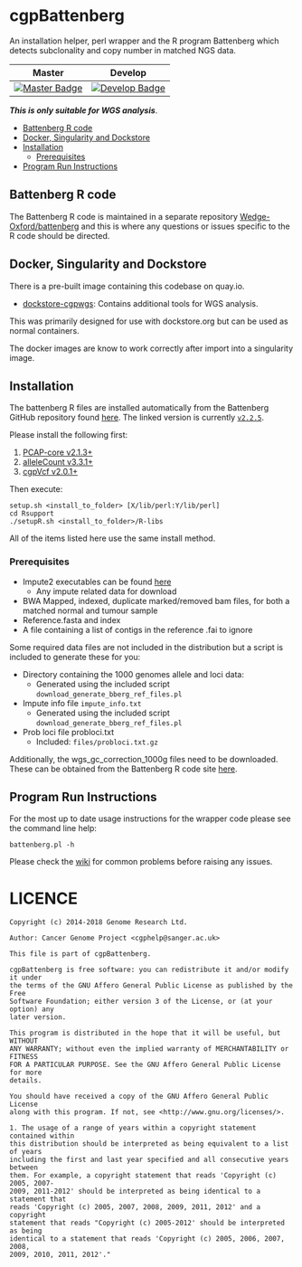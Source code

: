 # cgpBattenberg

An installation helper, perl wrapper and the R program Battenberg which detects subclonality and
copy number in matched NGS data.

| Master                                        | Develop                                         |
| --------------------------------------------- | ----------------------------------------------- |
| [![Master Badge][travis-master]][travis-base] | [![Develop Badge][travis-develop]][travis-base] |

**_This is only suitable for WGS analysis_**.

<!-- TOC depthFrom:2 depthTo:6 withLinks:1 updateOnSave:1 orderedList:0 -->

- [Battenberg R code](#battenberg-r-code)
- [Docker, Singularity and Dockstore](#docker-singularity-and-dockstore)
- [Installation](#installation)
	- [Prerequisites](#prerequisites)
- [Program Run Instructions](#program-run-instructions)

<!-- /TOC -->

## Battenberg R code

The Battenberg R code is maintained in a separate repository [Wedge-Oxford/battenberg][bb-repo]
and this is where any questions or issues specific to the R code should be directed.

## Docker, Singularity and Dockstore

There is a pre-built image containing this codebase on quay.io.

* [dockstore-cgpwgs][ds-cgpwgs-git]: Contains additional tools for WGS analysis.

This was primarily designed for use with dockstore.org but can be used as normal containers.

The docker images are know to work correctly after import into a singularity image.

## Installation

The battenberg R files are installed automatically from the Battenberg GitHub repository found
[here][bb-repo]. The linked version is currently [`v2.2.5`][bb-ver-link].

Please install the following first:

1. [PCAP-core v2.1.3+][pcap-core-rel]
1. [alleleCount v3.3.1+][allele-count-rel]
1. [cgpVcf v2.0.1+][cgpvcf-rel]

Then execute:

```
setup.sh <install_to_folder> [X/lib/perl:Y/lib/perl]
cd Rsupport
./setupR.sh <install_to_folder>/R-libs
```

All of the items listed here use the same install method.

### Prerequisites

* Impute2 executables can be found [here][impute-exe]
  * Any impute related data for download
* BWA Mapped, indexed, duplicate marked/removed bam files, for both a matched normal and tumour sample
* Reference.fasta and index
* A file containing a list of contigs in the reference .fai to ignore

Some required data files are not included in the distribution but a script is included to generate these for you:

* Directory containing the 1000 genomes allele and loci data:
  * Generated using the included script ``download_generate_bberg_ref_files.pl``
* Impute info file ``impute_info.txt``
  * Generated using the included script ``download_generate_bberg_ref_files.pl``
* Prob loci file probloci.txt
  * Included: ``files/probloci.txt.gz``

Additionally, the wgs_gc_correction_1000g files need to be downloaded. These can be obtained from the Battenberg R code site [here][bb-ref].

## Program Run Instructions

For the most up to date usage instructions for the wrapper code please see the command line help:

    battenberg.pl -h

Please check the [wiki][cgpbb-wiki] for common problems before raising any issues.

# LICENCE

```
Copyright (c) 2014-2018 Genome Research Ltd.

Author: Cancer Genome Project <cgphelp@sanger.ac.uk>

This file is part of cgpBattenberg.

cgpBattenberg is free software: you can redistribute it and/or modify it under
the terms of the GNU Affero General Public License as published by the Free
Software Foundation; either version 3 of the License, or (at your option) any
later version.

This program is distributed in the hope that it will be useful, but WITHOUT
ANY WARRANTY; without even the implied warranty of MERCHANTABILITY or FITNESS
FOR A PARTICULAR PURPOSE. See the GNU Affero General Public License for more
details.

You should have received a copy of the GNU Affero General Public License
along with this program. If not, see <http://www.gnu.org/licenses/>.

1. The usage of a range of years within a copyright statement contained within
this distribution should be interpreted as being equivalent to a list of years
including the first and last year specified and all consecutive years between
them. For example, a copyright statement that reads 'Copyright (c) 2005, 2007-
2009, 2011-2012' should be interpreted as being identical to a statement that
reads 'Copyright (c) 2005, 2007, 2008, 2009, 2011, 2012' and a copyright
statement that reads "Copyright (c) 2005-2012' should be interpreted as being
identical to a statement that reads 'Copyright (c) 2005, 2006, 2007, 2008,
2009, 2010, 2011, 2012'."
```

<!-- Travis -->
[travis-base]: https://travis-ci.org/cancerit/cgpBattenberg
[travis-master]: https://travis-ci.org/cancerit/cgpBattenberg.svg?branch=master
[travis-develop]: https://travis-ci.org/cancerit/cgpBattenberg.svg?branch=dev

<!-- refs -->
[pcap-core-rel]: https://github.com/cancerit/PCAP-core/releases
[allele-count-rel]: https://github.com/cancerit/alleleCount/releases
[cgpvcf-rel]: https://github.com/cancerit/cgpVcf/releases
[impute-exe]: https://mathgen.stats.ox.ac.uk/impute/impute_v2.html
[bb-ref]: https://github.com/Wedge-Oxford/battenberg#required-reference-files
[cgpbb-wiki]: https://github.com/cancerit/cgpBattenberg/wiki
[bb-repo]: https://github.com/Wedge-Oxford/battenberg
[bb-ver-link]: https://github.com/Wedge-Oxford/battenberg/releases/tag/v2.2.5
[ds-cgpwgs-git]: https://github.com/cancerit/dockstore-cgpwgs
